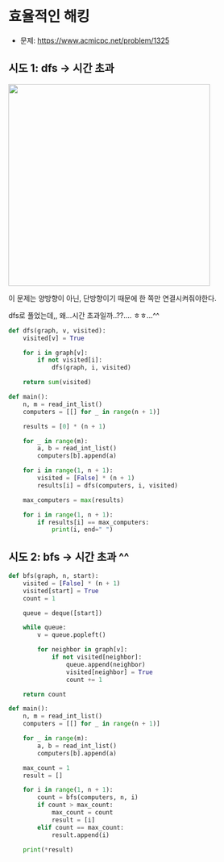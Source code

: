 # 효율적인 해킹

- 문제: https://www.acmicpc.net/problem/1325

## 시도 1: dfs -> 시간 초과

<img width='400' src="https://github.com/zzang-sogumm/algorithm-study/assets/97719273/44ab400e-7d4c-44bc-b35d-4cdcca19cd91" />

이 문제는 양방향이 아닌, 단방향이기 때문에 한 쪽만 연결시켜줘야한다.

dfs로 풀었는데,, 왜...시간 초과일까..??.... ㅎㅎ...^^

```py
def dfs(graph, v, visited):
    visited[v] = True

    for i in graph[v]:
        if not visited[i]:
            dfs(graph, i, visited)

    return sum(visited)

def main():
    n, m = read_int_list()
    computers = [[] for _ in range(n + 1)]

    results = [0] * (n + 1)

    for _ in range(m):
        a, b = read_int_list()
        computers[b].append(a)

    for i in range(1, n + 1):
        visited = [False] * (n + 1)
        results[i] = dfs(computers, i, visited)

    max_computers = max(results)

    for i in range(1, n + 1):
        if results[i] == max_computers:
            print(i, end=" ")
```

## 시도 2: bfs -> 시간 초과 ^^

```py
def bfs(graph, n, start):
    visited = [False] * (n + 1)
    visited[start] = True
    count = 1

    queue = deque([start])

    while queue:
        v = queue.popleft()

        for neighbor in graph[v]:
            if not visited[neighbor]:
                queue.append(neighbor)
                visited[neighbor] = True
                count += 1

    return count

def main():
    n, m = read_int_list()
    computers = [[] for _ in range(n + 1)]

    for _ in range(m):
        a, b = read_int_list()
        computers[b].append(a)

    max_count = 1
    result = []

    for i in range(1, n + 1):
        count = bfs(computers, n, i)
        if count > max_count:
            max_count = count
            result = [i]
        elif count == max_count:
            result.append(i)

    print(*result)
```
